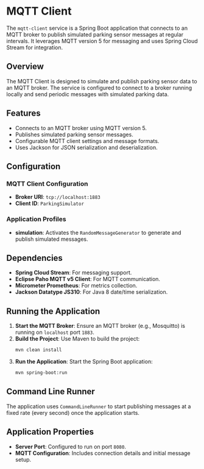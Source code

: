 # MQTT Client

The `mqtt-client` service is a Spring Boot application that connects to an MQTT broker to publish simulated parking sensor messages at regular intervals. It leverages MQTT version 5 for messaging and uses Spring Cloud Stream for integration.

## Overview

The MQTT Client is designed to simulate and publish parking sensor data to an MQTT broker. The service is configured to connect to a broker running locally and send periodic messages with simulated parking data.

## Features

- Connects to an MQTT broker using MQTT version 5.
- Publishes simulated parking sensor messages.
- Configurable MQTT client settings and message formats.
- Uses Jackson for JSON serialization and deserialization.

## Configuration

### MQTT Client Configuration

- **Broker URI**: `tcp://localhost:1883`
- **Client ID**: `ParkingSimulator`

### Application Profiles

- **simulation**: Activates the `RandomMessageGenerator` to generate and publish simulated messages.

## Dependencies

- **Spring Cloud Stream**: For messaging support.
- **Eclipse Paho MQTT v5 Client**: For MQTT communication.
- **Micrometer Prometheus**: For metrics collection.
- **Jackson Datatype JS310**: For Java 8 date/time serialization.

## Running the Application

1. **Start the MQTT Broker**: Ensure an MQTT broker (e.g., Mosquitto) is running on `localhost` port `1883`.
2. **Build the Project**: Use Maven to build the project:
    ```bash
    mvn clean install
    ```
3. **Run the Application**: Start the Spring Boot application:
    ```bash
    mvn spring-boot:run
    ```

## Command Line Runner

The application uses `CommandLineRunner` to start publishing messages at a fixed rate (every second) once the application starts.

## Application Properties

- **Server Port**: Configured to run on port `8080`.
- **MQTT Configuration**: Includes connection details and initial message setup.